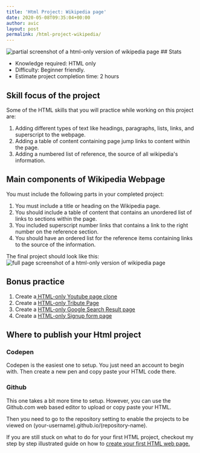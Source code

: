 ```yaml
---
title: 'Html Project: Wikipedia page'
date: 2020-05-08T09:35:04+00:00
author: avic
layout: post
permalink: /html-project-wikipedia/
---
```

<img src="/public/2020/html-project-wikipedia-main-image.jpg" alt="partial screenshot of a html-only version of wikipedia page">
## Stats

  * Knowledge required: HTML only
  * Difficulty: Beginner friendly.
  * Estimate project completion time: 2 hours

## Skill focus of the project

Some of the HTML skills that you will practice while working on this project are:

  1. Adding different types of text like headings, paragraphs, lists, links, and superscript to the webpage.
  2. Adding a table of content containing page jump links to content within the page.
  3. Adding a numbered list of reference, the source of all wikipedia's information.

## Main components of Wikipedia Webpage

You must include the following parts in your completed project:

  1. You must include a title or heading on the Wikipedia page.
  2. You should include a table of content that contains an unordered list of links to sections within the page.
  3. You included superscript number links that contains a link to the right number on the reference section.
  4. You should have an ordered list for the reference items containing links to the source of the information. 

The final project should look like this:
<img src="/public/2020/html-project-wikipedia.jpg" alt="full page screenshot of a html-only version of wikipedia page">

## Bonus practice

  1. Create a<a href="/html-projects-youtube-page/"> HTML-only Youtube page clone</a>
  2. Create a [HTML-only Tribute Page](/html-projects-tribute-page/)
  3. Create a [HTML-only Google Search Result page](/html-projects-google-search-result/)
  4. Create a <a href="/html-sign-up-form-page/">HTML-only Signup form page</a>

## Where to publish your Html project
### Codepen

Codepen is the easiest one to setup. You just need an account to begin with. Then create a new pen and copy paste your HTML code there.

### Github
This one takes a bit more time to setup. However, you can use the Github.com web based editor to upload or copy paste your HTML.

Then you need to go to the repository setting to enable the projects to be viewed on (your-username).github.io/(repository-name).

If you are still stuck on what to do for your first HTML project, checkout my step by step illustrated guide on how to [create your first HTML web page.](https://devpractical.com/create-a-web-page-using-html/)